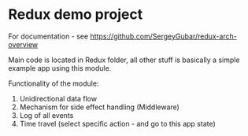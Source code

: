 # Redux demo project

For documentation - see https://github.com/SergeyGubar/redux-arch-overview

Main code is located in Redux folder, all other stuff is basically a simple example app using this module.

Functionality of the module:
1. Unidirectional data flow
2. Mechanism for side effect handling (Middleware)
3. Log of all events
4. Time travel (select specific action - and go to this app state)
